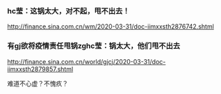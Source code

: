 ### hc莹：这锅太大，对不起，甩不出去！
http://finance.sina.com.cn/wm/2020-03-31/doc-iimxxsth2876742.shtml

### 有gj欲将疫情责任甩锅zghc莹：锅太大，他们甩不出去
http://finance.sina.com.cn/world/gjcj/2020-03-31/doc-iimxxsth2879857.shtml

难道不心虚？不愧疚？
